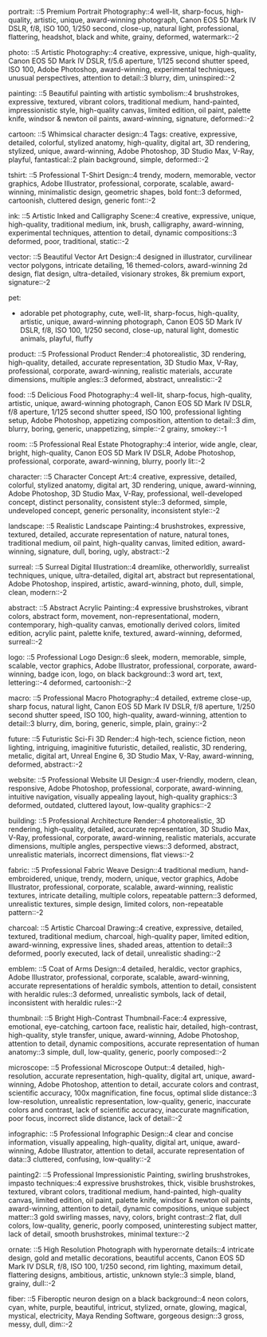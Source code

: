 portrait: 
::5 Premium Portrait Photography::4 well-lit, sharp-focus, high-quality, artistic, unique, award-winning photograph, Canon EOS 5D Mark IV DSLR, f/8, ISO 100, 1/250 second, close-up, natural light, professional, flattering, headshot, black and white, grainy, deformed, watermark::-2

photo: 
::5 Artistic Photography::4 creative, expressive, unique, high-quality, Canon EOS 5D Mark IV DSLR, f/5.6 aperture, 1/125 second shutter speed, ISO 100, Adobe Photoshop, award-winning, experimental techniques, unusual perspectives, attention to detail::3 blurry, dim, uninspired::-2

painting: 
::5 Beautiful painting with artistic symbolism::4 brushstrokes, expressive, textured, vibrant colors, traditional medium, hand-painted, impressionistic style, high-quality canvas, limited edition, oil paint, palette knife, windsor & newton oil paints, award-winning, signature, deformed::-2

cartoon: 
::5 Whimsical character design::4 Tags: creative, expressive, detailed, colorful, stylized anatomy, high-quality, digital art, 3D rendering, stylized, unique, award-winning, Adobe Photoshop, 3D Studio Max, V-Ray, playful, fantastical::2 plain background, simple, deformed::-2

tshirt: 
::5 Professional T-Shirt Design::4 trendy, modern, memorable, vector graphics, Adobe Illustrator, professional, corporate, scalable, award-winning, minimalistic design, geometric shapes, bold font::3 deformed, cartoonish, cluttered design, generic font::-2

ink: 
::5 Artistic Inked and Calligraphy Scene::4 creative, expressive, unique, high-quality, traditional medium, ink, brush, calligraphy, award-winning, experimental techniques, attention to detail, dynamic compositions::3 deformed, poor, traditional, static::-2

vector: 
::5 Beautiful Vector Art Design::4 designed in illustrator, curvilinear vector polygons, intricate detailing, 16 themed-colors, award-winning 2d design, flat design, ultra-detailed, visionary strokes, 8k premium export, signature::-2

pet: 
- adorable pet photography, cute, well-lit, sharp-focus, high-quality, artistic, unique, award-winning photograph, Canon EOS 5D Mark IV DSLR, f/8, ISO 100, 1/250 second, close-up, natural light, domestic animals, playful, fluffy

product: 
::5 Professional Product Render::4 photorealistic, 3D rendering, high-quality, detailed, accurate representation, 3D Studio Max, V-Ray, professional, corporate, award-winning, realistic materials, accurate dimensions, multiple angles::3 deformed, abstract, unrealistic::-2

food: 
::5 Delicious Food Photography::4 well-lit, sharp-focus, high-quality, artistic, unique, award-winning photograph, Canon EOS 5D Mark IV DSLR, f/8 aperture, 1/125 second shutter speed, ISO 100, professional lighting setup, Adobe Photoshop, appetizing composition, attention to detail::3 dim, blurry, boring, generic, unappetizing, simple::-2 grainy, smokey::-1

room: 
::5 Professional Real Estate Photography::4 interior, wide angle, clear, bright, high-quality, Canon EOS 5D Mark IV DSLR, Adobe Photoshop, professional, corporate, award-winning, blurry, poorly lit::-2

character: 
::5 Character Concept Art::4 creative, expressive, detailed, colorful, stylized anatomy, digital art, 3D rendering, unique, award-winning, Adobe Photoshop, 3D Studio Max, V-Ray, professional, well-developed concept, distinct personality, consistent style::3 deformed, simple, undeveloped concept, generic personality, inconsistent style::-2

landscape: 
::5 Realistic Landscape Painting::4 brushstrokes, expressive, textured, detailed, accurate representation of nature, natural tones, traditional medium, oil paint, high-quality canvas, limited edition, award-winning, signature, dull, boring, ugly, abstract::-2

surreal: 
::5 Surreal Digital Illustration::4 dreamlike, otherworldly, surrealist techniques, unique, ultra-detailed, digital art, abstract but representational, Adobe Photoshop, inspired, artistic, award-winning, photo, dull, simple, clean, modern::-2

abstract: 
::5 Abstract Acrylic Painting::4 expressive brushstrokes, vibrant colors, abstract form, movement, non-representational, modern, contemporary, high-quality canvas, emotionally derived colors, limited edition, acrylic paint, palette knife, textured, award-winning, deformed, surreal::-2

logo: 
::5 Professional Logo Design::6 sleek, modern, memorable, simple, scalable, vector graphics, Adobe Illustrator, professional, corporate, award-winning, badge icon, logo, on black background::3 word art, text, lettering::-4 deformed, cartoonish::-2

macro: 
::5 Professional Macro Photography::4 detailed, extreme close-up, sharp focus, natural light, Canon EOS 5D Mark IV DSLR, f/8 aperture, 1/250 second shutter speed, ISO 100, high-quality, award-winning, attention to detail::3 blurry, dim, boring, generic, simple, plain, grainy::-2

future: 
::5 Futuristic Sci-Fi 3D Render::4 high-tech, science fiction, neon lighting, intriguing, imaginitive futuristic, detailed, realistic, 3D rendering, metalic, digital art, Unreal Engine 6, 3D Studio Max, V-Ray, award-winning, deformed, abstract::-2

website: 
::5 Professional Website UI Design::4 user-friendly, modern, clean, responsive, Adobe Photoshop, professional, corporate, award-winning, intuitive navigation, visually appealing layout, high-quality graphics::3 deformed, outdated, cluttered layout, low-quality graphics::-2

building: 
::5 Professional Architecture Render::4 photorealistic, 3D rendering, high-quality, detailed, accurate representation, 3D Studio Max, V-Ray, professional, corporate, award-winning,  realistic materials, accurate dimensions, multiple angles, perspective views::3 deformed, abstract, unrealistic materials, incorrect dimensions, flat views::-2

fabric: 
::5 Professional Fabric Weave Design::4 traditional medium, hand-embroidered, unique, trendy, modern, unique, vector graphics, Adobe Illustrator, professional, corporate, scalable, award-winning,  realistic textures, intricate detailing, multiple colors, repeatable pattern::3 deformed, unrealistic textures, simple design, limited colors, non-repeatable pattern::-2

charcoal: 
::5 Artistic Charcoal Drawing::4 creative, expressive, detailed, textured, traditional medium, charcoal, high-quality paper, limited edition, award-winning,  expressive lines, shaded areas, attention to detail::3 deformed, poorly executed, lack of detail, unrealistic shading::-2

emblem: 
::5 Coat of Arms Design::4 detailed, heraldic, vector graphics, Adobe Illustrator, professional, corporate, scalable, award-winning, accurate representations of heraldic symbols, attention to detail, consistent with heraldic rules::3 deformed, unrealistic symbols, lack of detail, inconsistent with heraldic rules::-2

thumbnail: 
::5 Bright High-Contrast Thumbnail-Face::4 expressive, emotional, eye-catching, cartoon face, realistic hair, detailed, high-contrast, high-quality, style transfer, unique, award-winning, Adobe Photoshop,  attention to detail, dynamic compositions, accurate representation of human anatomy::3 simple, dull, low-quality, generic, poorly composed::-2

microscope: 
::5 Professional Microscope Output::4 detailed, high-resolution, accurate representation, high-quality, digital art, unique, award-winning, Adobe Photoshop, attention to detail, accurate colors and contrast, scientific accuracy, 100x magnification, fine focus, optimal slide distance::3 low-resolution, unrealistic representation, low-quality, generic, inaccurate colors and contrast, lack of scientific accuracy, inaccurate magnification, poor focus, incorrect slide distance, lack of detail::-2

infographic: 
::5 Professional Infographic Design::4 clear and concise information, visually appealing, high-quality, digital art, unique, award-winning, Adobe Illustrator,  attention to detail, accurate representation of data::3 cluttered, confusing, low-quality::-2

painting2: 
::5 Professional Impressionistic Painting, swirling brushstrokes, impasto techniques::4 expressive brushstrokes, thick, visible brushstrokes, textured, vibrant colors, traditional medium, hand-painted, high-quality canvas, limited edition, oil paint, palette knife, windsor & newton oil paints, award-winning, attention to detail, dynamic compositions, unique subject matter::3 gold swirling masses, navy, colors, bright contrast::2 flat, dull colors, low-quality, generic, poorly composed, uninteresting subject matter, lack of detail, smooth brushstrokes, minimal texture::-2

ornate: 
::5 High Resolution Photograph with hyperornate details::4  intricate design, gold and metallic decorations, beautiful accents,  Canon EOS 5D Mark IV DSLR, f/8, ISO 100, 1/250 second, rim lighting, maximum detail, flattering designs, ambitious, artistic, unknown style::3 simple, bland, grainy, dull::-2

fiber: 
::5 Fiberoptic neuron design on a black background::4 neon colors, cyan, white, purple, beautiful, intricut, stylized, ornate, glowing, magical, mystical, electricity, Maya Rending Software, gorgeous design::3 gross, messy, dull, dim::-2
